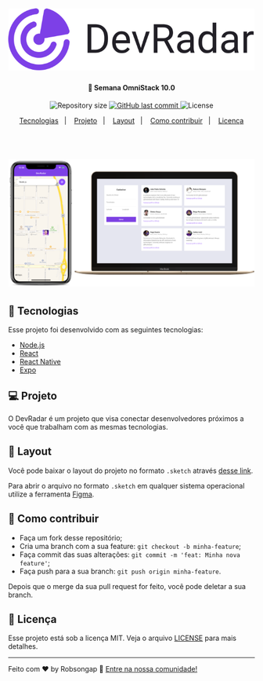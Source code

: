 <h1 align="center">
    <img alt="DevRadar" title="#delicinha" src="https://raw.githubusercontent.com/RobsonGap/devradar/master/imagens/devradar.svg"/>
</h1>

<h4 align="center">
  🚀 Semana OmniStack 10.0
</h4>
<p align="center">

  <img alt="Repository size" src="https://img.shields.io/github/repo-size/Rocketseat/semana-omnistack-10">
  
  <a href="https://raw.githubusercontent.com/RobsonGap/devradar/master/imagens/devradar.png">
    <img alt="GitHub last commit" src="https://img.shields.io/github/last-commit/Rocketseat/semana-omnistack-10">
  </a>

 

  <img alt="License" src="https://img.shields.io/badge/license-MIT-brightgreen">
</p>

<p align="center">
  <a href="#rocket-tecnologias">Tecnologias</a>&nbsp;&nbsp;&nbsp;|&nbsp;&nbsp;&nbsp;
  <a href="#-projeto">Projeto</a>&nbsp;&nbsp;&nbsp;|&nbsp;&nbsp;&nbsp;
  <a href="#-layout">Layout</a>&nbsp;&nbsp;&nbsp;|&nbsp;&nbsp;&nbsp;
  <a href="#-como-contribuir">Como contribuir</a>&nbsp;&nbsp;&nbsp;|&nbsp;&nbsp;&nbsp;
  <a href="#memo-licença">Licença</a>
</p>

<br>

<h1 align="center">
    <img alt="DevRadar" title="#delicinha" src="https://raw.githubusercontent.com/RobsonGap/devradar/master/imagens/devradar.png"/>
</h1>

## :rocket: Tecnologias

Esse projeto foi desenvolvido com as seguintes tecnologias:

- [Node.js](https://nodejs.org/en/)
- [React](https://reactjs.org)
- [React Native](https://facebook.github.io/react-native/)
- [Expo](https://expo.io/)

## 💻 Projeto

O DevRadar é um projeto que visa conectar desenvolvedores próximos a você que trabalham com as mesmas tecnologias.

## 🔖 Layout

Você pode baixar o layout do projeto no formato `.sketch` através [desse link](https://github.com/RobsonGap/devradar/blob/master/imagens/DevRadar.sketch).

Para abrir o arquivo no formato `.sketch` em qualquer sistema operacional utilize a ferramenta [Figma](https://figma.com).

## 🤔 Como contribuir

- Faça um fork desse repositório;
- Cria uma branch com a sua feature: `git checkout -b minha-feature`;
- Faça commit das suas alterações: `git commit -m 'feat: Minha nova feature'`;
- Faça push para a sua branch: `git push origin minha-feature`.

Depois que o merge da sua pull request for feito, você pode deletar a sua branch.

## :memo: Licença

Esse projeto está sob a licença MIT. Veja o arquivo [LICENSE](LICENSE.md) para mais detalhes.

---

Feito com ♥ by Robsongap :wave: [Entre na nossa comunidade!](https://discordapp.com/invite/gCRAFhc)
